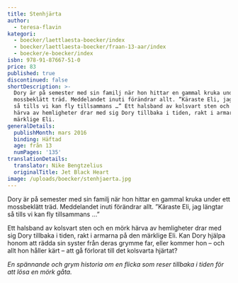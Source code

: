 ```yaml
---
title: Stenhjärta
author:
  - teresa-flavin
kategori:
  - boecker/laettlaesta-boecker/index
  - boecker/laettlaesta-boecker/fraan-13-aar/index
  - boecker/e-boecker/index
isbn: 978-91-87667-51-0
price: 83
published: true
discontinued: false
shortDescription: >-
  Dory är på semester med sin familj när hon hittar en gammal kruka under ett
  mossbeklätt träd. Meddelandet inuti förändrar allt. ”Käraste Eli, jag längtar
  så tills vi kan fly tillsammans …” Ett halsband av kolsvart sten och en mörk
  härva av hemligheter drar med sig Dory tillbaka i tiden, rakt i armarna på den
  märklige Eli.
generalDetails:
  publishMonth: mars 2016
  binding: Häftad
  age: från 13
  numPages: '135'
translationDetails:
  translator: Nike Bengtzelius
  originalTitle: Jet Black Heart
image: /uploads/boecker/stenhjaerta.jpg
---
```

Dory är på semester med sin familj när hon hittar en gammal kruka under ett mossbeklätt träd. Meddelandet inuti förändrar allt. ”Käraste Eli, jag längtar så tills vi kan fly tillsammans …”

Ett halsband av kolsvart sten och en mörk härva av hemligheter drar med sig Dory tillbaka i tiden, rakt i armarna på den märklige Eli. Kan Dory hjälpa honom att rädda sin syster från deras grymme far, eller kommer hon – och allt hon håller kärt – att gå förlorat till det kolsvarta hjärtat?

_En spännande och grym historia om en flicka som reser tillbaka i tiden för att lösa en mörk gåta._
